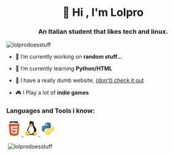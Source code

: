<h1 align="center">👋 Hi , I'm Lolpro</h1>
<h3 align="center">An Italian student that likes tech and linux.</h3>

<p align="left"> <img src="https://komarev.com/ghpvc/?username=lolprodoesstuff&label=Profile%20views&color=0e75b6&style=flat" alt="lolprodoesstuff" /> </p>

- 🔭 I’m currently working on **random stuff...**

- 🌱 I’m currently learning **Python/HTML**

- 📝 I have a really dumb website, [(don't) check it out](https://bit.ly/lolprodev)

- 🎮 I Play a lot of **indie games**


<h3 align="left">Languages and Tools i know:</h3>
<p align="left"> <a href="https://www.w3.org/html/" target="_blank" rel="noreferrer"> <img src="https://raw.githubusercontent.com/devicons/devicon/master/icons/html5/html5-original-wordmark.svg" alt="html5" width="40" height="40"/> </a> <a href="https://www.linux.org/" target="_blank" rel="noreferrer"> <img src="https://raw.githubusercontent.com/devicons/devicon/master/icons/linux/linux-original.svg" alt="linux" width="40" height="40"/> </a> <a href="https://www.python.org" target="_blank" rel="noreferrer"> <img src="https://raw.githubusercontent.com/devicons/devicon/master/icons/python/python-original.svg" alt="python" width="40" height="40"/> </a> </p>

<p>&nbsp;<img align="center" src="https://github-readme-stats.vercel.app/api?username=lolprodoesstuff&show_icons=true&theme=dark&locale=en" alt="lolprodoesstuff" /></p>
